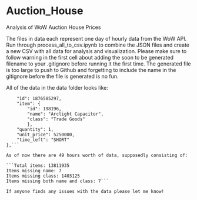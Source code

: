 # Auction_House
Analysis of WoW Auction House Prices

The files in data each represent one day of hourly data from the WoW API. Run through 
process_all_to_csv.ipynb to combine the JSON files and create a new CSV
with all data for analysis and visualization. Please make sure to follow warning
in the first cell about adding the soon to be generated filename to your
.gitignore before running it the first time. The generated file is too large to
push to Github and forgetting to include the name in the gitignore before the file 
is generated is no fun.

All of the data in the data folder looks like:

```{
    "id": 1876585297,
    "item": {
        "id": 198196,
        "name": "Arclight Capacitor",
        "class": "Trade Goods"
        },
    "quantity": 1,
    "unit_price": 5250000,
    "time_left": "SHORT"
},```

As of now there are 49 hours worth of data, supposedly consisting of:

```Total items: 13811935
Items missing name: 7
Items missing class: 1403125
Items missing both name and class: 7```

If anyone finds any issues with the data please let me know!